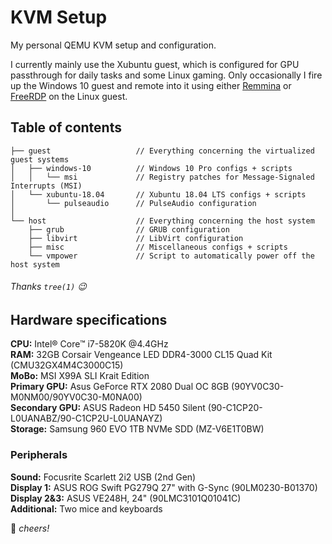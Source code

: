 # KVM Setup

My personal QEMU KVM setup and configuration.

I currently mainly use the Xubuntu guest, which is configured for GPU passthrough for daily tasks and some Linux gaming. Only occasionally I fire up the Windows 10 guest and remote into it using either [Remmina](https://remmina.org/) or [FreeRDP](http://www.freerdp.com/) on the Linux guest.

## Table of contents

```
├── guest                   // Everything concerning the virtualized guest systems
│   ├── windows-10          // Windows 10 Pro configs + scripts
│   │   └── msi             // Registry patches for Message-Signaled Interrupts (MSI)
│   └── xubuntu-18.04       // Xubuntu 18.04 LTS configs + scripts
│       └── pulseaudio      // PulseAudio configuration
│
└── host                    // Everything concerning the host system
    ├── grub                // GRUB configuration
    ├── libvirt             // LibVirt configuration
    ├── misc                // Miscellaneous configs + scripts
    └── vmpower             // Script to automatically power off the host system
```

###### Thanks `tree(1)` 😉 <!-- $ tree -d -->

## Hardware specifications

**CPU:** Intel® Core™ i7-5820K @4.4GHz \
**RAM:** 32GB Corsair Vengeance LED DDR4-3000 CL15 Quad Kit (CMU32GX4M4C3000C15) \
**MoBo:** MSI X99A SLI Krait Edition \
**Primary GPU:** Asus GeForce RTX 2080 Dual OC 8GB (90YV0C30-M0NM00/90YV0C30-M0NA00) \
**Secondary GPU:** ASUS Radeon HD 5450 Silent (90-C1CP20-L0UANABZ/90-C1CP2U-L0UANAYZ) \
**Storage:** Samsung 960 EVO 1TB NVMe SDD (MZ-V6E1T0BW)

### Peripherals

**Sound:** Focusrite Scarlett 2i2 USB (2nd Gen) \
**Display 1:** ASUS ROG Swift PG279Q 27" with G-Sync (90LM0230-B01370) \
**Display 2&3:** ASUS VE248H, 24" (90LMC3101Q01041C) \
**Additional:** Two mice and keyboards

🍻 _cheers!_
